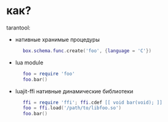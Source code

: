 
# как?

tarantool:

  - нативные хранимые процедуры
```lua
      box.schema.func.create('foo', {language = 'C'})
```
  - lua module
```lua
      foo = require 'foo'
      foo.bar()
```
  - luajit-ffi нативные динамические библиотеки
```lua
      ffi = require 'ffi'; ffi.cdef [[ void bar(void); ]]
      foo = ffi.load('/path/to/libfoo.so')
      foo.bar()
```




















